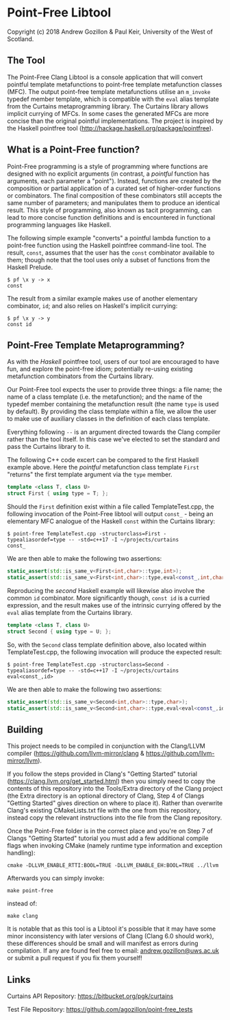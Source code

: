 # Point-Free Libtool  

Copyright (c) 2018 Andrew Gozillon & Paul Keir, University of the West of Scotland.

## The Tool 

The Point-Free Clang Libtool is a console application that will convert pointful template metafunctions to point-free template metafunction classes (MFC). The output point-free template metafunctions utilise an `m_invoke` typedef member template, which is compatible with the `eval` alias template from the Curtains metaprogramming library. The Curtains library allows implicit currying of MFCs. In some cases the generated MFCs are more concise than the original pointful implementations. The project is inspired by the Haskell pointfree tool (http://hackage.haskell.org/package/pointfree).

## What is a Point-Free function?

Point-Free programming is a style of programming where functions are designed with no explicit arguments (in contrast, a *pointful* function has arguments, each parameter a "point"). Instead, functions are created by the composition or partial application of a curated set of higher-order functions or combinators. The final composition of these combinators still accepts the same number of parameters; and manipulates them to produce an identical result. This style of programming, also known as tacit programming, can lead to more concise function definitions and is encountered in functional programming languages like Haskell.

The following simple example "converts" a pointful lambda function to a point-free function using the Haskell pointfree command-line tool. The result, `const`, assumes that the user has the `const` combinator available to them; though note that the tool uses only a subset of functions from the Haskell Prelude.

```
$ pf \x y -> x
const
```

The result from a similar example makes use of another elementary combinator, `id`; and also relies on Haskell's implicit currying:

```
$ pf \x y -> y
const id
```
## Point-Free Template Metaprogramming?

As with the *Haskell* pointfree tool, users of our tool are encouraged to have fun, and explore the point-free idiom; potentially re-using existing metafunction combinators from the Curtains library. 

Our Point-Free tool expects the user to provide three things: a file name; the name of a class template (i.e. the metafunction); and the name of the typedef member containing the metafunction result (the name `type` is used by default). By providing the class template within a file, we allow the user to make use of auxiliary classes in the definition of each class template.

Everything following `--` is an argument directed towards the Clang compiler rather than the tool itself. In this case we've elected to set the standard and pass the Curtains library to it.

The following C++ code excert can be compared to the first Haskell example above. Here the *pointful* metafunction class template `First` "returns" the first template argument via the `type` member.

```C++
template <class T, class U>
struct First { using type = T; };
```

Should the `First` definition exist within a file called TemplateTest.cpp, the following invocation of the Point-Free libtool will output `const_` - being an elementary MFC analogue of the Haskell `const` within the Curtains library:

```
$ point-free TemplateTest.cpp -structorclass=First -typealiasordef=type -- -std=c++17 -I ~/projects/curtains
const_
```

We are then able to make the following two assertions:

```C++
static_assert(std::is_same_v<First<int,char>::type,int>);
static_assert(std::is_same_v<First<int,char>::type,eval<const_,int,char>>);
```

Reproducing the *second* Haskell example will likewise also involve the common `id` combinator. More significantly though, `const id` is a curried expression, and the result makes use of the intrinsic currying offered by the `eval` alias template from the Curtains library.

```C++
template <class T, class U>
struct Second { using type = U; };
```

So, with the `Second` class template definition above, also located within TemplateTest.cpp, the following invocation will produce the expected result:

```
$ point-free TemplateTest.cpp -structorclass=Second -typealiasordef=type -- -std=c++17 -I ~/projects/curtains
eval<const_,id>
```

We are then able to make the following two assertions:

```C++
static_assert(std::is_same_v<Second<int,char>::type,char>);
static_assert(std::is_same_v<Second<int,char>::type,eval<eval<const_,id>,int,char>>);
```

## Building

This project needs to be compiled in conjunction with the Clang/LLVM compiler (https://github.com/llvm-mirror/clang & https://github.com/llvm-mirror/llvm).

If you follow the steps provided in Clang's "Getting Started" tutorial (https://clang.llvm.org/get_started.html) then you simply need to copy the contents of this repository into the Tools/Extra directory of the Clang project (the Extra directory is an optional directory of Clang, Step 4 of Clangs "Getting Started" gives direction on where to place it). Rather than overwrite Clang's existing CMakeLists.txt file with the one from this repository, instead copy the relevant instructions into the file from the Clang repository.  

Once the Point-Free folder is in the correct place and you're on Step 7 of Clangs "Getting Started" tutorial you must add a few additional compile flags when invoking CMake (namely runtime type information and exception handling):

```
cmake -DLLVM_ENABLE_RTTI:BOOL=TRUE -DLLVM_ENABLE_EH:BOOL=TRUE ../llvm
```

Afterwards you can simply invoke: 

```
make point-free
```

instead of: 

```
make clang
```

It is notable that as this tool is a Libtool it's possible that it may have some minor inconsistency with later versions of Clang (Clang 6.0 should work), these differences should be small and will manifest as errors during compilation. If any are found feel free to email: andrew.gozillon@uws.ac.uk or submit a pull request if you fix them yourself!

## Links 

Curtains API Repository: https://bitbucket.org/pgk/curtains
 
Test File Repository: https://github.com/agozillon/point-free_tests
 

